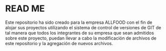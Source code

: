 # READ ME

Este repositorio ha sido creado para la empresa ALLFOOD con el fin de alojar sus proyectos utilizando el sistema de control de versiones de GIT de tal manera que todos los integrantes de su empresa que sean admitidos sobre este proyecto, puedan llevar a cabo la modificación de archivos de este repositorio y la agregación de nuevos archivos.
